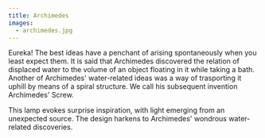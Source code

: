 ```yaml
---
title: Archimedes
images:
  - archimedes.jpg
---
```


Eureka! The best ideas have a penchant of arising spontaneously when you least expect them. It is said that Archimedes discovered the relation of displaced water to the volume of an object floating in it while taking a bath. Another of Archimedes' water-related ideas was a way of trasporting it uphill by means of a spiral structure. We call his subsequent invention Archimedes' Screw.

This lamp evokes surprise inspiration, with light emerging from an unexpected source. The design harkens to Archimedes' wondrous water-related discoveries.
